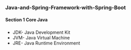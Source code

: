 ### Java-and-Spring-Framework-with-Spring-Boot
#### Section 1 Core Java
#####
- JDK- Java Development Kit
- JVM- Java Virtual Machine
- JRE- Java Runtime Environment
####

